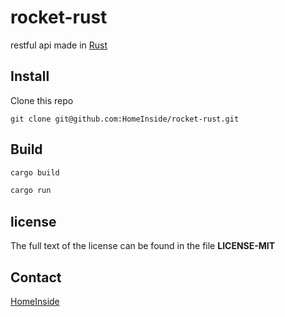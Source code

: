 # rocket-rust
restful api made in [Rust](https://www.rust-lang.org)


## Install
Clone this repo

    git clone git@github.com:HomeInside/rocket-rust.git


## Build
```bash
cargo build
```

```bash
cargo run
```


## license
The full text of the license can be found in the file **LICENSE-MIT**


## Contact
[HomeInside](https://github.com/HomeInside/)
